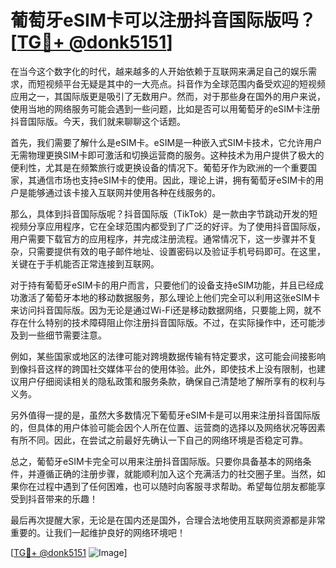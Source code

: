 # 葡萄牙eSIM卡可以注册抖音国际版吗？[[TG💪+ @donk5151](https://t.me/s/donk5151)]

在当今这个数字化的时代，越来越多的人开始依赖于互联网来满足自己的娱乐需求，而短视频平台无疑是其中的一大亮点。抖音作为全球范围内备受欢迎的短视频应用之一，其国际版更是吸引了无数用户。然而，对于那些身在国外的用户来说，使用当地的网络服务可能会遇到一些问题，比如是否可以用葡萄牙的eSIM卡注册抖音国际版。今天，我们就来聊聊这个话题。

首先，我们需要了解什么是eSIM卡。eSIM是一种嵌入式SIM卡技术，它允许用户无需物理更换SIM卡即可激活和切换运营商的服务。这种技术为用户提供了极大的便利性，尤其是在频繁旅行或更换设备的情况下。葡萄牙作为欧洲的一个重要国家，其通信市场也支持eSIM卡的使用。因此，理论上讲，拥有葡萄牙eSIM卡的用户是能够通过该卡接入互联网并使用各种在线服务的。

那么，具体到抖音国际版呢？抖音国际版（TikTok）是一款由字节跳动开发的短视频分享应用程序，它在全球范围内都受到了广泛的好评。为了使用抖音国际版，用户需要下载官方的应用程序，并完成注册流程。通常情况下，这一步骤并不复杂，只需要提供有效的电子邮件地址、设置密码以及验证手机号码即可。在这里，关键在于手机能否正常连接到互联网。

对于持有葡萄牙eSIM卡的用户而言，只要他们的设备支持eSIM功能，并且已经成功激活了葡萄牙本地的移动数据服务，那么理论上他们完全可以利用这张eSIM卡来访问抖音国际版。因为无论是通过Wi-Fi还是移动数据网络，只要能上网，就不存在什么特别的技术障碍阻止你注册抖音国际版。不过，在实际操作中，还可能涉及到一些细节需要注意。

例如，某些国家或地区的法律可能对跨境数据传输有特定要求，这可能会间接影响到像抖音这样的跨国社交媒体平台的使用体验。此外，即使技术上没有限制，也建议用户仔细阅读相关的隐私政策和服务条款，确保自己清楚地了解所享有的权利与义务。

另外值得一提的是，虽然大多数情况下葡萄牙eSIM卡是可以用来注册抖音国际版的，但具体的用户体验可能会因个人所在位置、运营商的选择以及网络状况等因素有所不同。因此，在尝试之前最好先确认一下自己的网络环境是否稳定可靠。

总之，葡萄牙eSIM卡完全可以用来注册抖音国际版。只要你具备基本的网络条件，并遵循正确的注册步骤，就能顺利加入这个充满活力的社交圈子里。当然，如果你在过程中遇到了任何困难，也可以随时向客服寻求帮助。希望每位朋友都能享受到抖音带来的乐趣！

最后再次提醒大家，无论是在国内还是国外，合理合法地使用互联网资源都是非常重要的。让我们一起维护良好的网络环境吧！

[[TG💪+ @donk5151](https://t.me/s/donk5151) ![Image](https://i.postimg.cc/rwNCRYN7/Snipaste-2025-04-30-17-27-05.png)]